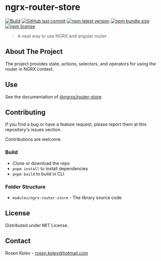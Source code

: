 # ngrx-router-store

[![Build](https://github.com/ngrxs/ngrx-router-store/workflows/Integration/badge.svg)](https://github.com/ngrxs/ngrx-router-store/actions?query=workflow%3AIntegration)
[![GitHub last commit](https://img.shields.io/github/last-commit/ngrxs/ngrx-router-store?logo=github)](https://github.com/ngrxs/ngrx-router-store)
[![npm latest version](https://img.shields.io/npm/v/@ngrxs/router-store/latest?logo=npm)](https://www.npmjs.com/package/@ngrxs/router-store)
[![npm bundle size](https://img.shields.io/bundlephobia/minzip/@ngrxs/router-store?label=npm%20-%20minzipped&logo=npm)](https://www.npmjs.com/package/@ngrxs/router-store)
[![npm license](https://img.shields.io/npm/l/@ngrx/router-store)](https://github.com/ngrxs/ngrx-router-store/blob/master)

> A neat way to use NGRX and angular router

<!-- ABOUT THE PROJECT -->
## About The Project

The project provides state, actions, selectors, and operators for using the router in NGRX context.

## Use

See the documentation of [@ngrxs/router-store](/modules/ngrx-router-store/README.md)

## Contributing

If you find a bug or have a feature request, please report them at this repository's issues section.

Contributions are welcome.

### Build
- Clone or download the repo
- `pnpm install` to install dependencies
- `pnpm build` to build in CLI

### Folder Structure
* `modules/ngrx-router-store` - The library source code

<!-- LICENSE -->
## License

Distributed under MIT License.

<!-- CONTACT -->
## Contact

Rosen Kolev - rosen.kolev@hotmail.com
